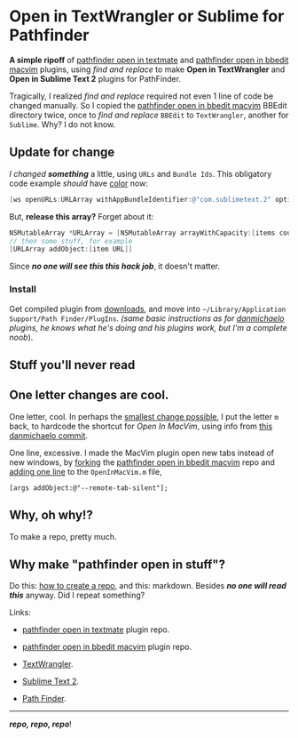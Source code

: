 # Open in TextWrangler or Sublime for Pathfinder #

__A simple ripoff__ of [pathfinder open in textmate](https://github.com/orta/pathfinder_open_in_textmate) and [pathfinder open in bbedit macvim](https://github.com/danmichaelo/pathfinder_open_in_bbedit_macvim) plugins, using _find and replace_ to make __Open in TextWrangler__ and __Open in Sublime Text 2__ plugins for PathFinder.

Tragically, I realized _find and replace_ required not even 1 line of code be changed manually. So I copied the [pathfinder open in bbedit macvim](https://github.com/danmichaelo/pathfinder_open_in_bbedit_macvim) BBEdit directory twice, once to _find and replace_ `BBEdit` to `TextWrangler`, another for `Sublime`. Why? I do not know.

## Update for change

 _I changed_ ___something___ a little, using `URLs` and `Bundle Ids`. This obligatory code example _should_ have [color](https://github.com/blog/832-rolling-out-the-redcarpet) now:

``` Objective-C
[ws openURLs:URLArray withAppBundleIdentifier:@"com.sublimetext.2" options:NSWorkspaceLaunchAsync additionalEventParamDescriptor:nil launchIdentifiers:nil];
```

But, __release this array?__ Forget about it:

``` Objective-C 
NSMutableArray *URLArray = [NSMutableArray arrayWithCapacity:[items count]];
// then some stuff, for example
[URLArray addObject:[item URL]]
```

Since ___no one will see this this hack job___, it doesn't matter.

### Install

Get compiled plugin from [downloads](https://github.com/Angles/pathfinder_open_in_stuff/downloads), and move into `~/Library/Application Support/Path Finder/PlugIns`. _(same basic instructions as for [danmichaelo](https://github.com/danmichaelo) plugins, he knows what he's doing and his plugins work, but I'm a complete noob_).

## Stuff you'll never read

One letter changes are cool.
---------

One letter, cool. In perhaps the [smallest change possible](https://github.com/Angles/pathfinder_open_in_bbedit_macvim/commit/4769350eeffe3c299baebcea049d9ef0f03240a1), I put the letter  `m`  back, to hardcode the shortcut for _Open In MacVim_, using info from [this danmichaelo commit](https://github.com/danmichaelo/pathfinder_open_in_bbedit_macvim/commit/cf77f9f58769e767dc589e4dfe5876c1c258f0cb#macvim/OpenInMacVim.m).

One line, excessive. I made the MacVim plugin open new tabs instead of new windows, by [forking](https://github.com/Angles/pathfinder_open_in_bbedit_macvim) the [pathfinder open in bbedit macvim](https://github.com/danmichaelo/pathfinder_open_in_bbedit_macvim) repo and [adding one line](https://github.com/Angles/pathfinder_open_in_bbedit_macvim/commit/65fe032c439528296356ecce0966c7b2d38ba66c) to the `OpenInMacVim.m` file,

    [args addObject:@"--remote-tab-silent"];

Why, oh why!?
---
To make a repo, pretty much.

Why make "pathfinder open in stuff"?
---------
Do this: [how to create a repo](https://help.github.com/articles/create-a-repo), and this: markdown. Besides ___no one will read this___ anyway. Did I repeat something?

Links:

* [pathfinder open in textmate](https://github.com/orta/pathfinder_open_in_textmate) plugin repo.

* [pathfinder open in bbedit macvim](https://github.com/danmichaelo/pathfinder_open_in_bbedit_macvim) plugin repo.

* [TextWrangler](http://www.barebones.com/products/TextWrangler/).

* [Sublime Text 2](http://www.sublimetext.com/).

* [Path Finder](http://www.cocoatech.com/).

---
___repo, repo, repo___!

